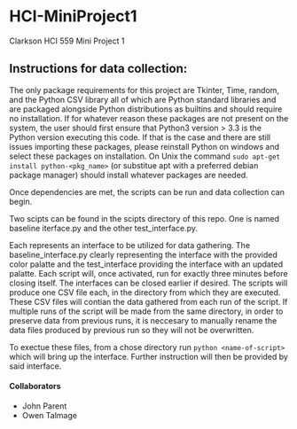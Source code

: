 # HCI-MiniProject1
Clarkson HCI 559 Mini Project 1


## Instructions for data collection:

The only package requirements for this project are Tkinter, Time, random, and the
Python CSV library all of which are Python standard libraries and are packaged
alongside Python distributions as builtins and should require no installation. If for
whatever reason these packages are not present on the system, the user should first
ensure that Python3 version > 3.3 is the Python version executing this code. If that
is the case and there are still issues importing these packages, please reinstall Python on windows and select these packages on installation. On Unix the command `sudo apt-get install python-<pkg_name>` (or substitue apt with a preferred debian package manager) should install whatever packages are needed.

Once dependencies are met, the scripts can be run and data collection can begin.

Two scipts can be found in the scipts directory of this repo. One is named baseline iterface.py and the other test_interface.py.

Each represents an interface to be utilized for data gathering. The baseline_interface.py clearly representing the interface with the provided color palatte and the test_interface providing the interface with an updated palatte. Each script will, once activated, run for exactly three minutes before closing itself. The interfaces can be closed earlier if desired. The scripts will produce one CSV file each, in the directory from which they are executed. These CSV files will contian the data gathered from each run of the script. If multiple runs of the script will be made from the same directory, in order to preserve data from previous runs, it is neccesary to manually rename the data files produced by previous run so they will not be overwritten.

To exectue these files, from a chose directory run ```python <name-of-script>``` which will bring up the interface. Further instruction will then be provided by said interface.

#### Collaborators
 - John Parent
 - Owen Talmage
